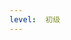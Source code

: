 ```yaml
---
level:  初级
---
```


<script setup>
import { getQuestions, selectQuestionsForLevel } from '../../../utils/parseQuestions.js'
import componentMarkdown from '../components/componentMarkdown.vue'

let questions = []
const questionInit = () => {
  const list = getQuestions()
  questions = selectQuestionsForLevel(list,'初级')
}
questionInit()
</script>
<componentMarkdown v-once :data="questions" />
